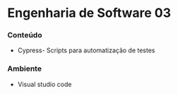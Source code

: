 # Engenharia de Software 03

### Conteúdo

- Cypress- Scripts para automatização de testes

### Ambiente

- Visual studio code
